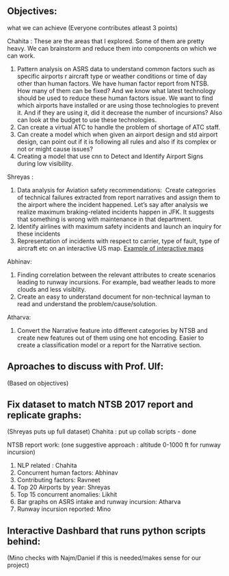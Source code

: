 ## Objectives: 
what we can achieve
(Everyone contributes atleast 3 points)

Chahita : These are the areas that I explored. Some of them are pretty heavy. We can brainstorm and reduce them into components on which we can work. 
1. Pattern analysis on ASRS data to understand common factors such as specific airports r aircraft type or weather conditions or time of day other than human factors. We have human factor report from NTSB. How many of them can be fixed? And we know what latest technology should be used to reduce these human factors issue. We want to find which airports have installed or are using those technologies to prevent it. And if they are using it, did it decrease the number of incursions? Also can look at the budget to use these technologies.
2. Can create a virtual ATC to handle the problem of shortage of ATC staff.
3. Can create a model which when given an airport design and std airport design, can point out if it is following all rules and also if its complex or not or might cause issues?
4. Creating a model that use cnn to Detect and Identify Airport Signs during low visibility.

Shreyas :
1. Data analysis for Aviation safety recommendations:  Create categories of technical failures extracted from report narratives and assign them to the airport where the incident happened. Let’s say after analysis we realize maximum braking-related incidents happen in JFK. It suggests that something is wrong with maintenance in that department.
2. Identify airlines with maximum safety incidents and launch an inquiry for these incidents
3. Representation of incidents with respect to carrier, type of fault, type of aircraft etc on an interactive US map. [Example of interactive maps](https://www.tableau.com/learn/articles/interactive-map-and-data-visualization-examples) 

Abhinav:
1. Finding correlation between the relevant attributes to create scenarios leading to runway incursions. For example, bad weather leads to more clouds and less visiblity.
2. Create an easy to understand document for non-technical layman to read and understand the problem/cause/solution.

Atharva:
1. Convert the Narrative feature into different categories by NTSB and create new features out of them using one hot encoding. Easier to create a classification model or a report for the Narrative section.

## Aproaches to discuss with Prof. Ulf:
(Based on objectives)

## Fix dataset to match NTSB 2017 report and replicate graphs:
(Shreyas puts up full dataset)
Chahita : put up collab scripts  - done

NTSB report work: (one suggestive approach : altitude 0-1000 ft for runway incursion)
1. NLP related : Chahita
2. Concurrent human factors: Abhinav
3. Contributing factors: Ravneet
4. Top 20 Airports by year: Shreyas
5. Top 15 concurrent anomalies: Likhit
6. Bar graphs on ASRS intake and runway incursion: Atharva
7. Runway incursion reported: Mino

## Interactive Dashbard that runs python scripts behind:
(Mino checks with Najm/Daniel if this is needed/makes sense for our project)
